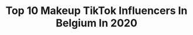 ---
title: Top 10 Makeup TikTok Influencers In Belgium In 2020
description: >-
  Find top makeup TikTok influencers in Belgium in 2020. Most popular hashtags: #makeup #foryou #fyp #pourtoi.
platform: TikTok
hits: 53
text_top: See the top-rated TikTok profiles on inBeat.
text_bottom: Our database holds 53 TikTok influencers like this in Belgium for you to connect with.
profiles:
  - username: "macchrii"
    fullname: >-
      ✨MACCHRI✨
    bio: >-
      19 | België Volg mij als je into makeup bent ✨❤️ Contact: maccchri@gmail.com
    location: "Belgium"
    followers: 67400
    engagement: 881
    commentsToLikes: 0.027272
    id: ck8ade41d5ibl0j78pchdml9t
    verified: false
    hashtags: "#voorjou, #foryou, #belgie, #gayboy"
  - username: "alissatomme"
    fullname: >-
      Alissa Tomme
    bio: >-
      Contact : alissatomme@hotmail.com
    location: "Belgium"
    followers: 170700
    engagement: 2120
    commentsToLikes: 0.046047
    id: ckba73y81067z0j23bvo7e0no
    verified: false
    hashtags: "#fyp, #makeup, #viral, #trend"
  - username: "kayleemoonkitty"
    fullname: >-
      Kaylee
    bio: >-
      🇧🇪 1-ste Eredame Miss Vlaams - Brabant 2021 🇧🇪 Kandidate Miss Belgium 2021
    location: "Belgium"
    followers: 170900
    engagement: 2062
    commentsToLikes: 0.030145
    id: ck8ade3fu5i6a0j78bvdxks6q
    verified: true
    hashtags: "#makeup, #foryoupage, #trending, #fy"
  - username: "anouchka_lm"
    fullname: >-
      Anouchka
    bio: >-
      21y/o ☁️ I do make up 💄 (I am not an artist ;))
    location: "Belgium"
    followers: 5769
    engagement: 1292
    commentsToLikes: 0.052748
    id: ck8ae51l09vi60j78z3yizhkp
    verified: false
    hashtags: "#dance, #voorjou, #halloween, #makeup"
  - username: "cathy22107"
    fullname: >-
      Cathy / Fallon
    bio: >-
      passion : animaux musique théâtre #bonjourjesuistitouan 😁 😂
    location: "Belgium"
    followers: 4343
    engagement: 1634
    commentsToLikes: 0.036020
    id: ckbfedqky8alc0j23ujljfu3v
    verified: false
    hashtags: "#sad, #pov, #noiretblanc, #anglais"
  - username: "nikkewit"
    fullname: >-
      ❤️Nikkewit❤️
    bio: >-
      ❤️disneycosplay❤️ ❤️occosplay❤️ 🥰🥰🥰
    location: "Belgium"
    followers: 4322
    engagement: 1640
    commentsToLikes: 0.034292
    id: ck9c6wxc4reyh0j78c36gqsln
    verified: false
    hashtags: "#cosplay, #witchcosplay, #halloweencosplay, #oc"
  - username: "itschayenneee"
    fullname: >-
      ✨Chayenne✨
    bio: >-
      Ga een kijkje nemen op mijn wishlist! (NIET VERPLICHT)❤️ Adres —> dm
    location: "Belgium"
    followers: 34700
    engagement: 1205
    commentsToLikes: 0.016338
    id: ckafuddt69ywk0i78onm1ul1p
    verified: false
    hashtags: "#thebluecrew, #omguhaar, #actionhaul, #belgium"
  - username: "niastyy"
    fullname: >-
      Niastyy
    bio: >-
      🎬 Acting / 🃏 Comédie Belgique 🇧🇪
    location: "Belgium"
    followers: 17600
    engagement: 1077
    commentsToLikes: 0.053183
    id: ckc8z7tgqo26q0j23brfum7ti
    verified: false
    hashtags: "#duo, #halloweenmakeup, #humour, #makeup"
  - username: "jessycnd"
    fullname: >-
      Jessy 🔥
    bio: >-
      Jesspy2345 👻 📩Jesscndtiktok@yahoo.com 📩 Jessmodelplussizes 📸insta📸
    location: "Belgium"
    followers: 55100
    engagement: 851
    commentsToLikes: 0.022575
    id: ck9enwk79ld4s0j78p05fiyu7
    verified: false
    hashtags: "#makeup, #pourtoi, #chubycheeks, #curvy"
  - username: "simple.symphony"
    fullname: >-
      Simple Symphony 
    bio: >-
      Ophélie 🦇 ➡️ Instagram : simple.symphony ⬅️
    location: "Belgium"
    followers: 236700
    engagement: 1533
    commentsToLikes: 0.014208
    id: ckbqqf9f0ba7w0j23o79zaa4i
    verified: false
    hashtags: "#hallomeme, #foryou, #pourtoi, #makeup"
---